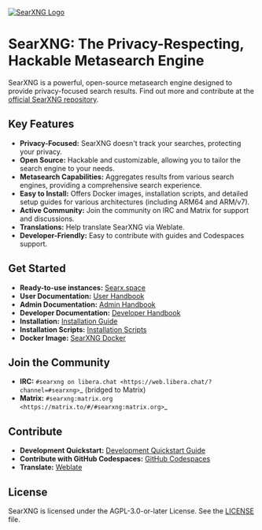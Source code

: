 [![SearXNG Logo](https://raw.githubusercontent.com/searxng/searxng/master/client/simple/src/brand/searxng.svg)](https://docs.searxng.org/)

# SearXNG: The Privacy-Respecting, Hackable Metasearch Engine

SearXNG is a powerful, open-source metasearch engine designed to provide privacy-focused search results.  Find out more and contribute at the [official SearXNG repository](https://github.com/searxng/searxng).

## Key Features

*   **Privacy-Focused:** SearXNG doesn't track your searches, protecting your privacy.
*   **Open Source:** Hackable and customizable, allowing you to tailor the search engine to your needs.
*   **Metasearch Capabilities:** Aggregates results from various search engines, providing a comprehensive search experience.
*   **Easy to Install:**  Offers Docker images, installation scripts, and detailed setup guides for various architectures (including ARM64 and ARM/v7).
*   **Active Community:**  Join the community on IRC and Matrix for support and discussions.
*   **Translations:**  Help translate SearXNG via Weblate.
*   **Developer-Friendly:**  Easy to contribute with guides and Codespaces support.

## Get Started

*   **Ready-to-use instances:** [Searx.space](https://searx.space)
*   **User Documentation:** [User Handbook](https://docs.searxng.org/user)
*   **Admin Documentation:** [Admin Handbook](https://docs.searxng.org/admin)
*   **Developer Documentation:** [Developer Handbook](https://docs.searxng.org/dev)
*   **Installation:**  [Installation Guide](https://docs.searxng.org/admin/installation.html)
*   **Installation Scripts:** [Installation Scripts](https://docs.searxng.org/admin/installation-scripts.html)
*   **Docker Image:** [SearXNG Docker](https://github.com/searxng/searxng-docker)

## Join the Community

*   **IRC:**  `#searxng on libera.chat <https://web.libera.chat/?channel=#searxng>`_ (bridged to Matrix)
*   **Matrix:**  `#searxng:matrix.org <https://matrix.to/#/#searxng:matrix.org>`_

## Contribute

*   **Development Quickstart:**  [Development Quickstart Guide](https://docs.searxng.org/dev/quickstart.html)
*   **Contribute with GitHub Codespaces:**  [GitHub Codespaces](https://docs.github.com/en/codespaces/overview)
*   **Translate:** [Weblate](https://translate.codeberg.org/projects/searxng/searxng/)

## License

SearXNG is licensed under the AGPL-3.0-or-later License.  See the [LICENSE](https://github.com/searxng/searxng/blob/master/LICENSE) file.